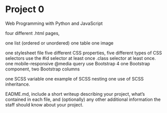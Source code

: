 # Project 0

Web Programming with Python and JavaScript

four different .html pages,

one list (ordered or unordered)
one table
one image

one stylesheet file
 five different CSS properties,
five different types of CSS selectors
use the #id selector at least once
.class selector at least once.
one mobile-responsive @media query
use Bootstrap 4
one Bootstrap component,
two Bootstrap columns

one SCSS variable
one example of SCSS nesting
one use of SCSS inheritance.

EADME.md, include a short writeup describing your project, what’s contained in each file, and (optionally) any other additional information the staff should know about your project.
